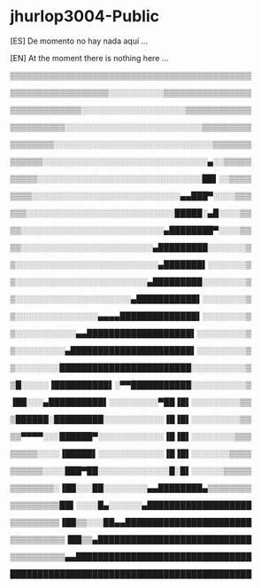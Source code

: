 # jhurlop3004-Public
[ES] De momento no hay nada aquí ...

[EN] At the moment there is nothing here ...

▒▒▒▒▒▒▒▒▒▒▒▒▒▒▒▒▒▒▒▒▒▒▒▒▒▒▒▒▒▒▒▒▒▒▒▒▒▒▒▒▒▒▒▒

▒▒▒▒▒▒▒▒▒▒▒▒▒▒▒▒▒▒░░░░░░░░░░▒▒▒▒▒▒▒▒▒▒▒▒▒▒▒▒

▒▒▒▒▒▒▒▒▒▒▒▒▒░░░░░░░░░░░░░░░░░░░▒▒▒▒▒▒▒▒▒▒▒▒

▒▒▒▒▒▒▒▒▒▒░░░░░░░░░░░░░░░░░░░░░░░░░▒▒▒▒▒▒▒▒▒

▒▒▒▒▒▒▒▒░░░░░░░░░░░░░░░░░░░░░░░░░░░░░▒▒▒▒▒▒▒

▒▒▒▒▒▒░░░░░░░░░░░░░░░░░░░░░░░░░░░░░░▄░░▒▒▒▒▒

▒▒▒▒▒░░░░░░░░░░░░░░░░░░░░░░░░░░░░░░██▌░░▒▒▒▒

▒▒▒▒░░░░░░░░░░░░░░░░░░░░░░░░░░░▄▄███▀░░░░▒▒▒

▒▒▒░░░░░░░░░░░░░░░░░░░░░░░░░░░█████░▄█░░░░▒▒

▒▒░░░░░░░░░░░░░░░░░░░░░░░░░░▄████████▀░░░░▒▒

▒▒░░░░░░░░░░░░░░░░░░░░░░░░▄█████████░░░░░░░▒

▒░░░░░░░░░░░░░░░░░░░░░░░░░░▄███████▌░░░░░░░▒

▒░░░░░░░░░░░░░░░░░░░░░░░░▄█████████░░░░░░░░▒

▒░░░░░░░░░░░░░░░░░░░░░▄███████████▌░░░░░░░░▒

▒░░░░░░░░░░░░░░░▄▄▄▄██████████████▌░░░░░░░░▒

▒░░░░░░░░░░░▄▄███████████████████▌░░░░░░░░░▒

▒░░░░░░░░░▄██████████████████████▌░░░░░░░░░▒

▒░░░░░░░░████████████████████████░░░░░░░░░░▒

▒█░░░░░▐██████████▌░▀▀███████████░░░░░░░░░░▒

▐██░░░▄██████████▌░░░░░░░░░▀██▐█▌░░░░░░░░░▒▒

▒██████░█████████░░░░░░░░░░░▐█▐█▌░░░░░░░░░▒▒

▒▒▀▀▀▀░░░██████▀░░░░░░░░░░░░▐█▐█▌░░░░░░░░▒▒▒

▒▒▒▒▒░░░░▐█████▌░░░░░░░░░░░░▐█▐█▌░░░░░░░▒▒▒▒

▒▒▒▒▒▒░░░░███▀██░░░░░░░░░░░░░█░█▌░░░░░░▒▒▒▒▒

▒▒▒▒▒▒▒▒░▐██░░░██░░░░░░░░▄▄████████▄▒▒▒▒▒▒▒▒

▒▒▒▒▒▒▒▒▒██▌░░░░█▄░░░░░░▄███████████████████

▒▒▒▒▒▒▒▒▒▐██▒▒░░░██▄▄███████████████████████

▒▒▒▒▒▒▒▒▒▒▐██▒▒▄████████████████████████████

▒▒▒▒▒▒▒▒▒▒▄▄████████████████████████████████

████████████████████████████████████████████

